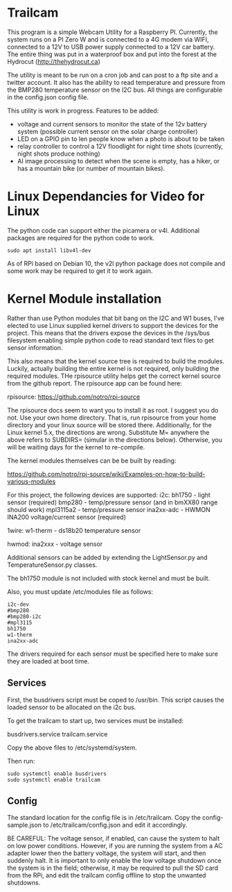 # Trailcam

This program is a simple Webcam Utility for a Raspberry PI. Currently, the system runs on a PI Zero W and is connected to a 4G modem via WIFI, connected to a 12V to USB power supply connected to a 12V car battery. The entire thing was put in a waterproof box and put into the forest at the Hydrocut (http://thehydrocut.ca)

The utility is meant to be run on a cron job and can post to a ftp site and a twitter account. It also has the ability to read temperature and pressure from the BMP280 temperature sensor on the I2C bus. All things are configurable in the config.json config file.

This utility is work in progress. Features to be added:
- voltage and current sensors to monitor the state of the 12v battery system (possible current sensor on the solar charge controller)
- LED on a GPIO pin to len people know when a photo is about to be taken
- relay controller to control a 12V floodlight for night time shots (currently, night shots produce nothing)
- AI image processing to detect when the scene is empty, has a hiker, or has a mountain bike (or number  of mountain bikes).


# Linux Dependancies for Video for Linux

The python code can support either the picamera or v4l. Additional packages are required for the python code to work.

```
sudo apt install libv4l-dev
```

As of RPi based on Debian 10, the v2l python package does not compile and some work may be required to get it to work again. 

# Kernel Module installation

Rather than use Python modules that bit bang on the I2C and W1 buses, I've elected to use Linux supplied kernel drivers to support the devices for the project. This means that the drivers expose the devices in the /sys/bus filesystem enabling simple python code to read standard text files to get sensor information.

This also means that the kernel source tree is required to build the modules. Luckily, actually building the entire kernel is not required, only building the required modules. THe rpisource utility helps get the correct kernel source from the github report. The rpisource app can be found here:

rpisource: https://github.com/notro/rpi-source

The rpisource docs seem to want you to install it as root. I suggest you do not. Use your own home directory. That is, run rpisource from your home directory and your linux source will be stored there. Additionally, for the Linux kernel 5.x, the directions are wrong. Substitute M= anywhere the above refers to SUBDIRS= (simular in the directions below). Otherwise, you will be waiting days for the kernel to re-compile.

The kernel modules themselves can be be built by reading:

https://github.com/notro/rpi-source/wiki/Examples-on-how-to-build-various-modules


For this project, the following devices are supported:
i2c:
bh1750 - light sensor (required)
bmp280 - temp/pressure sensor (and in bmXX80 range should work)
mpl3115a2 - temp/pressure sensor
ina2xx-adc - HWMON INA200 voltage/current sensor (required)

1wire:
w1-therm - ds18b20 temperature sensor

hwmod:
ina2xxx - voltage sensor

Additional sensors can be added by extending the LightSensor.py and TemperatureSensor.py classes.

The bh1750 module is not included with stock kernel and must be built.

Also, you must update /etc/modules file as follows:

```
i2c-dev
#bmp280
#bmp280-i2c
#mpl3115
bh1750
w1-therm
ina2xx-adc
```

The drivers required for each sensor must be specified here to make sure they are loaded at boot time.


## Services

First, the busdrivers script must be coped to /usr/bin. This script causes the loaded sensor to be allocated on the i2c bus.

To get the trailcam to start up, two services must be installed:

busdrivers.service
trailcam.service

Copy the above files to /etc/systemd/system.

Then run:

```
sudo systemctl enable busdrivers
sudo systemctl enable trailcam
```

## Config

The standard location for the config file is in /etc/trailcam. Copy the config-sample.json to /etc/trailcam/config.json and edit it accordingly. 

BE CAREFUL: The voltage sensor, if enabled, can cause the system to halt on low power conditions. However, if you are running the system from a AC adapter lower then the battery voltage, the system will start, and then suddenly halt. It is important to only enable the low voltage shutdown once the system is in the field; otherwise, it may be required to pull the SD card from the RPi, and edit the trailcam config offline to stop the unwanted shutdowns.
